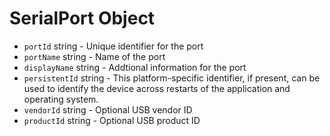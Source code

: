 # SerialPort Object

* `portId` string - Unique identifier for the port
* `portName` string - Name of the port
* `displayName` string - Addtional information for the port
* `persistentId` string - This platform-specific identifier, if present, can be used to identify the device across restarts of the application and operating system.
* `vendorId` string - Optional USB vendor ID
* `productId` string - Optional USB product ID
